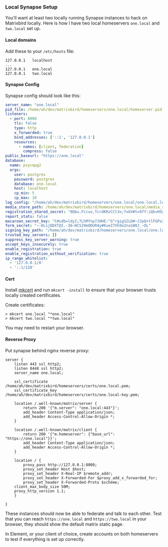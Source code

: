 ### Local Synapse Setup

You'll want at least two locally running Synapse instances to hack on Matrixbird locally. Here is how I have two local homeservers `one.local` and `two.local` set up. 


#### Local domains

Add these to your `/etc/hosts` file:

```
127.0.0.1   localhost
...
127.0.0.1   one.local
127.0.0.1   two.local 
```

#### Synapse Config

Synapse config should look like this:

```yaml
server_name: "one.local"
pid_file: /home/ah/dev/matrixbird/homeservers/one.local/homeserver.pid
listeners:
  - port: 8008
    tls: false
    type: http
    x_forwarded: true
    bind_addresses: ['::1', '127.0.0.1']
    resources:
      - names: [client, federation]
        compress: false
public_baseurl: "https://one.local"
database:
  name: psycopg2
  args:
    user: postgres
    password: postgres
    database: one.local
    host: localhost
    cp_min: 5
    cp_max: 10
log_config: "/home/ah/dev/matrixbird/homeservers/one.local/one.local.log.config"
media_store_path: /home/ah/dev/matrixbird/homeservers/one.local/media_store
registration_shared_secret: "0Qbu.Fccxo,TcrdKRzCCt3o;fx6V#t=9fY:iQk=HS@hi.0#D1S"
report_stats: false
macaroon_secret_key: "C#sdb=ldyI;7LhMYnp7JHHE:^G^rgigS2LD#~JJpQ+tlFGPoZW"
form_secret: "~-OLsjDDXT@I.-36~HCS29mODUR4y#KueZ7Xh9o2na1W8J_~OL"
signing_key_path: "/home/ah/dev/matrixbird/homeservers/one.local/one.local.signing.key"
trusted_key_servers: []
suppress_key_server_warning: true
accept_keys_insecurely: true
enable_registration: true
enable_registration_without_verification: true
ip_range_whitelist:
  - '127.0.0.1/8'
  - '::1/128'
```

#### Cert

Install [mkcert](https://github.com/FiloSottile/mkcert) and run `mkcert -install` to ensure that your browser trusts locally created certificates. 

Create certificates:

```shell
> mkcert one.local "*one.local"
> mkcert two.local "*two.local"
```
You may need to restart your browser.

#### Reverse Proxy

Put synapse behind nginx reverse proxy:

```nginx
server {
    listen 443 ssl http2;
    listen 8448 ssl http2;
    server_name one.local;

    ssl_certificate /home/ah/dev/matrixbird/homeservers/certs/one.local.pem;
    ssl_certificate_key /home/ah/dev/matrixbird/homeservers/certs/one.local-key.pem;

    location /.well-known/matrix/server {
        return 200 '{"m.server": "one.local:443"}';
        add_header Content-Type application/json;
        add_header Access-Control-Allow-Origin *;
    }

    location /.well-known/matrix/client {
        return 200 '{"m.homeserver": {"base_url": "https://one.local"}}';
        add_header Content-Type application/json;
        add_header Access-Control-Allow-Origin *;
    }

    location / {
        proxy_pass http://127.0.0.1:8008;
        proxy_set_header Host $host;
        proxy_set_header X-Real-IP $remote_addr;
        proxy_set_header X-Forwarded-For $proxy_add_x_forwarded_for;
        proxy_set_header X-Forwarded-Proto $scheme;
    client_max_body_size 50M;
    proxy_http_version 1.1;
    }

}
```

These instances should now be able to federate and talk to each other. Test that you can reach `https://one.local` and `https://two.local` in your browser, they should show the default matrix static page. 

In Element, or your client of choice, create accounts on both homeservers to test if everything is set up correctly. 
